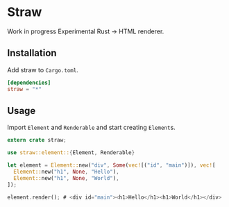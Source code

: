 # Straw

Work in progress Experimental Rust -> HTML renderer.

## Installation

Add straw to `Cargo.toml`.

```toml
[dependencies]
straw = "*"
```

## Usage

Import `Element` and `Renderable` and start creating `Element`s.

```rust
extern crate straw;

use straw::element::{Element, Renderable}

let element = Element::new("div", Some(vec![("id", "main")]), vec![
  Element::new("h1", None, "Hello"),
  Element::new("h1", None, "World"),
]);

element.render(); # <div id="main"><h1>Hello</h1><h1>World</h1></div>
```
